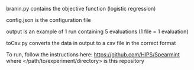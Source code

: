 branin.py contains the objective function (logistic regression)

config.json is the configuration file

output is an example of 1 run containing 5 evaluations (1 file = 1 evaluation)

toCsv.py converts the data in output to a csv file in the correct format

To run, follow the instructions here: https://github.com/HIPS/Spearmint where </path/to/experiment/directory> is this repository
